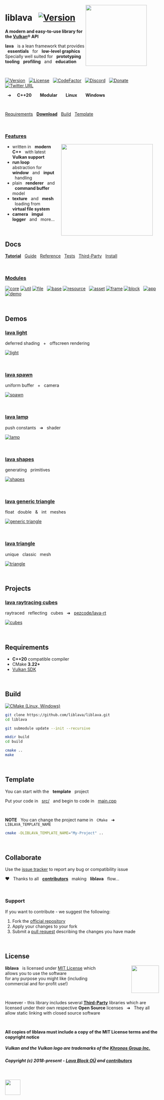 <a href="https://git.io/liblava"><img align="right" src="res/doc/liblava_logo_200px.png" width="200" style="margin:0px 40px 0px 0px"></a>

# liblava &nbsp; [![Version](https://img.shields.io/badge/2022-preview-blue)](#demos)

**A modern and easy-to-use library for the <a href="https://www.khronos.org/vulkan/" target="_blank">Vulkan</a>® API**

**lava** &nbsp; is a lean framework that provides &nbsp; **essentials** &nbsp; for &nbsp; **low-level graphics** <br />Specially well suited for &nbsp; **prototyping** &nbsp; **tooling** &nbsp; **profiling** &nbsp; and &nbsp; **education**

<br />

[![Version](https://img.shields.io/badge/Version-0.7.1-blue)](https://git.io/liblava) &nbsp; [![License](https://img.shields.io/github/license/liblava/liblava)](LICENSE) &nbsp; [![CodeFactor](https://www.codefactor.io/repository/github/liblava/liblava/badge)](https://www.codefactor.io/repository/github/liblava/liblava) &nbsp; [![Discord](https://img.shields.io/discord/439508141722435595)](https://discord.lava-block.com) &nbsp; [![Donate](https://img.shields.io/badge/donate-PayPal-lightgrey.svg)](https://paypal.me/liblava) &nbsp; [![Twitter URL](https://img.shields.io/twitter/url/http/shields.io.svg?style=social&label=Follow)](https://twitter.com/liblava)

&nbsp; ➜ &nbsp; &nbsp; **C++20** &nbsp; &nbsp; &nbsp; **Modular** &nbsp; &nbsp; &nbsp; **Linux** &nbsp; &nbsp; &nbsp; **Windows**

<br />

[Requirements](#requirements) &nbsp; **[Download](https://github.com/liblava/liblava/releases)** &nbsp; [Build](#build) &nbsp; [Template](#template) 

<br />

### [Features](doc/Features.md)

<a href="https://www.khronos.org/vulkan/" target="_blank"><img align="right" hspace="20" src="res/doc/Vulkan_170px_Dec16.png" width="300"></a>

* written in &nbsp; **modern C++** &nbsp; with latest &nbsp; **Vulkan support**
* **run loop** &nbsp; abstraction for &nbsp; **window** &nbsp; and &nbsp; **input** &nbsp; handling
* plain &nbsp; **renderer** &nbsp; and &nbsp; **command buffer** &nbsp; model
* **texture** &nbsp; and &nbsp; **mesh** &nbsp; loading from &nbsp; **virtual file system**
* **camera** &nbsp; **imgui** &nbsp; **logger** &nbsp; and &nbsp; more...

<br />

## Docs

 **[Tutorial](doc/Tutorial.md)** &nbsp; [Guide](doc/Guide.md) &nbsp; [Reference](doc/Reference.md) &nbsp; [Tests](doc/Tests.md) &nbsp; [Third-Party](doc/Third-Party.md) &nbsp; [Install](doc/Install.md)

<br />

### [Modules](doc/Modules.md)

[![core](https://img.shields.io/badge/lava-core-blue.svg)](liblava/core) [![util](https://img.shields.io/badge/lava-util-blue.svg)](liblava/util) [![file](https://img.shields.io/badge/lava-file-blue.svg)](liblava/file) &nbsp; [![base](https://img.shields.io/badge/lava-base-yellowgreen.svg)](liblava/base) [![resource](https://img.shields.io/badge/lava-resource-yellowgreen.svg)](liblava/resource) &nbsp; [![asset](https://img.shields.io/badge/lava-asset-red.svg)](liblava/asset) [![frame](https://img.shields.io/badge/lava-frame-red.svg)](liblava/frame) [![block](https://img.shields.io/badge/lava-block-red.svg)](liblava/block) &nbsp; [![app](https://img.shields.io/badge/lava-app-brightgreen.svg)](liblava/app) [![demo](https://img.shields.io/badge/lava-demo-brightgreen.svg)](liblava-demo)

<br />

## Demos

### [lava light](liblava-demo/light.cpp)
deferred shading &nbsp; + &nbsp; offscreen rendering

<a href="liblava-demo/light.cpp">![light](res/light/screenshot.png)</a>

<br />

### [lava spawn](liblava-demo/spawn.cpp)
uniform buffer &nbsp; + &nbsp; camera

<a href="liblava-demo/spawn.cpp">![spawn](res/spawn/screenshot.png)</a>

<br />

### [lava lamp](liblava-demo/lamp.cpp)
push constants &nbsp; ➜ &nbsp; shader

<a href="liblava-demo/lamp.cpp">![lamp](res/lamp/screenshot.png)</a>

<br />

### [lava shapes](liblava-demo/shapes.cpp)
generating &nbsp; primitives

<a href="liblava-demo/shapes.cpp">![shapes](res/shapes/screenshot.png)</a>

<br />

### [lava generic triangle](liblava-demo/generic_triangle.cpp)
float &nbsp; double &nbsp; & &nbsp; int &nbsp; meshes

<a href="liblava-demo/generic_triangle.cpp">![generic triangle](res/generic_triangle/screenshot.png)</a>

<br />

### [lava triangle](liblava-demo/triangle.cpp)
unique &nbsp; classic &nbsp; mesh

<a href="liblava-demo/triangle.cpp">![triangle](res/triangle/screenshot.png)</a>

<br />

## Projects

### [lava raytracing cubes](https://github.com/pezcode/lava-rt/blob/main/demo/cubes.cpp)
raytraced &nbsp; reflecting &nbsp; cubes &nbsp; ➜ &nbsp; [pezcode/lava-rt](https://github.com/pezcode/lava-rt)

<a href="https://github.com/pezcode/lava-rt/blob/main/demo/cubes.cpp">![cubes](https://raw.githubusercontent.com/pezcode/lava-rt/main/demo/res/cubes/screenshot.png)</a>

<br />

## Requirements

* **C++20** compatible compiler
* CMake **3.22+**
* [Vulkan SDK](https://vulkan.lunarg.com)

<br />

## Build

[![CMake (Linux, Windows)](https://github.com/liblava/liblava/actions/workflows/cmake.yml/badge.svg)](https://github.com/liblava/liblava/actions/workflows/cmake.yml)

```bash
git clone https://github.com/liblava/liblava.git
cd liblava

git submodule update --init --recursive

mkdir build
cd build

cmake ..
make
```

<br />

## Template

You can start with the &nbsp; **template** &nbsp; project

Put your code in &nbsp; [src/](src) &nbsp; and begin to code in &nbsp; [main.cpp](src/main.cpp)

<br />

**NOTE** &nbsp; You can change the project name in &nbsp; `CMake` &nbsp; ➜ &nbsp; `LIBLAVA_TEMPLATE_NAME` 

```bash
cmake -DLIBLAVA_TEMPLATE_NAME="My-Project" ..
```

<br />

## Collaborate

Use the [issue tracker](https://github.com/liblava/liblava/issues) to report any bug or compatibility issue

:heart: &nbsp; Thanks to all &nbsp; **[contributors](https://github.com/liblava/liblava/graphs/contributors)** &nbsp; making &nbsp; **liblava** &nbsp; flow...

<br />

### Support

If you want to contribute - we suggest the following:

1. Fork the [official repository](https://github.com/liblava/liblava/fork)
2. Apply your changes to your fork
3. Submit a [pull request](https://github.com/liblava/liblava/pulls) describing the changes you have made

<br />

## License

<a href="https://opensource.org" target="_blank"><img align="right" width="90" src="res/doc/OSI-Approved-License-100x137.png" style="margin:0px 0px 0px 80px"></a>

**liblava** &nbsp; is licensed under [MIT License](LICENSE.md) which allows you to use the software <br />for any purpose you might like (including commercial and for-profit use!)

<br />

However - this library includes several **[Third-Party](doc/Third-Party.md)** libraries which are licensed under their own respective **Open Source** licenses &nbsp; ➜ &nbsp; They all allow static linking with closed source software

<br />

**All copies of liblava must include a copy of the MIT License terms and the copyright notice**

##### Vulkan and the Vulkan logo are trademarks of the <a href="http://www.khronos.org" target="_blank">Khronos Group Inc.</a>
##### Copyright (c) 2018-present - <a href="https://lava-block.com">Lava Block OÜ</a> and [contributors](https://github.com/liblava/liblava/graphs/contributors)

<br />

<a href="https://git.io/liblava"><img src="res/doc/liblava_logo_200px.png" width="50"></a>
